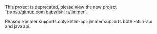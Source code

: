 This project is deprecated, please view the new project "https://github.com/babyfish-ct/jimmer".

Reason: kimmer supports only kotlin-api; jimmer supports both kotlin-api and java api.
